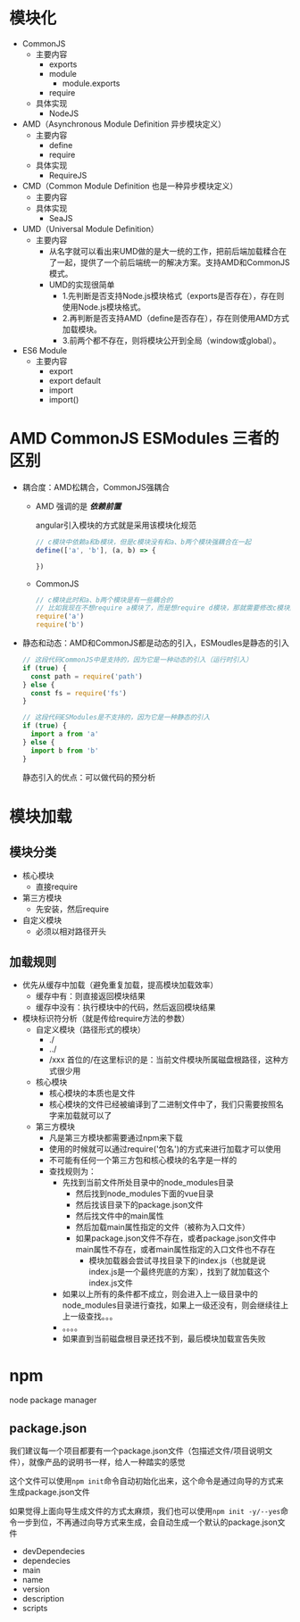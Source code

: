 # 模块化
* CommonJS
  * 主要内容
    * exports
    * module
      * module.exports
    * require
  * 具体实现
    * NodeJS
* AMD（Asynchronous Module Definition 异步模块定义）
  * 主要内容
    * define
    * require
  * 具体实现
    * RequireJS
* CMD（Common Module Definition 也是一种异步模块定义）
  * 主要内容
  * 具体实现
    * SeaJS
* UMD（Universal Module Definition）
  * 主要内容
    * 从名字就可以看出来UMD做的是大一统的工作，把前后端加载糅合在了一起，提供了一个前后端统一的解决方案。支持AMD和CommonJS模式。
    * UMD的实现很简单
      * 1.先判断是否支持Node.js模块格式（exports是否存在），存在则使用Node.js模块格式。
      * 2.再判断是否支持AMD（define是否存在），存在则使用AMD方式加载模块。
      * 3.前两个都不存在，则将模块公开到全局（window或global）。
* ES6 Module
  * 主要内容
    * export
    * export default
    * import
    * import()
# AMD CommonJS ESModules 三者的区别
* 耦合度：AMD松耦合，CommonJS强耦合
  * AMD 强调的是 ***依赖前置***

    angular引入模块的方式就是采用该模块化规范

    ```js
    // c模块中依赖a和b模块，但是c模块没有和a、b两个模块强耦合在一起
    define(['a', 'b'], (a, b) => {

    })
    ```
  * CommonJS
    ```js
    // c模块此时和a、b两个模块是有一些耦合的
    // 比如我现在不想require a模块了，而是想require d模块，那就需要修改c模块的代码，手动require('d')
    require('a')
    require('b')
    ```
* 静态和动态：AMD和CommonJS都是动态的引入，ESMoudles是静态的引入
  ```js
  // 这段代码CommonJS中是支持的，因为它是一种动态的引入（运行时引入）
  if (true) {
    const path = require('path')
  } else {
    const fs = require('fs')
  }
  ```

  ```js
  // 这段代码ESModules是不支持的，因为它是一种静态的引入
  if (true) {
    import a from 'a'
  } else {
    import b from 'b'
  }
  ```
    静态引入的优点：可以做代码的预分析
## 
# 模块加载
## 模块分类
* 核心模块
  * 直接require
* 第三方模块
  * 先安装，然后require
* 自定义模块
  * 必须以相对路径开头

## 加载规则
* 优先从缓存中加载（避免重复加载，提高模块加载效率）
  * 缓存中有：则直接返回模块结果
  * 缓存中没有：执行模块中的代码，然后返回模块结果
* 模块标识符分析（就是传给require方法的参数）
  * 自定义模块（路径形式的模块）
    * ./
    * ../
    * /xxx 首位的/在这里标识的是：当前文件模块所属磁盘根路径，这种方式很少用
  * 核心模块
    * 核心模块的本质也是文件
    * 核心模块的文件已经被编译到了二进制文件中了，我们只需要按照名字来加载就可以了
  * 第三方模块
    * 凡是第三方模块都需要通过npm来下载
    * 使用的时候就可以通过require('包名')的方式来进行加载才可以使用
    * 不可能有任何一个第三方包和核心模块的名字是一样的
    * 查找规则为：
      * 先找到当前文件所处目录中的node_modules目录
        * 然后找到node_modules下面的vue目录
        * 然后找该目录下的package.json文件
        * 然后找文件中的main属性
        * 然后加载main属性指定的文件（被称为入口文件）
        * 如果package.json文件不存在，或者package.json文件中main属性不存在，或者main属性指定的入口文件也不存在
          * 模块加载器会尝试寻找目录下的index.js（也就是说index.js是一个最终兜底的方案），找到了就加载这个index.js文件
      * 如果以上所有的条件都不成立，则会进入上一级目录中的node_modules目录进行查找，如果上一级还没有，则会继续往上上一级查找。。。
      * 。。。。
      * 如果直到当前磁盘根目录还找不到，最后模块加载宣告失败


# npm
node package manager

## package.json
我们建议每一个项目都要有一个package.json文件（包描述文件/项目说明文件），就像产品的说明书一样，给人一种踏实的感觉

这个文件可以使用`npm init`命令自动初始化出来，这个命令是通过向导的方式来生成package.json文件

如果觉得上面向导生成文件的方式太麻烦，我们也可以使用`npm init -y/--yes`命令一步到位，不再通过向导方式来生成，会自动生成一个默认的package.json文件

* devDependecies
* dependecies
* main
* name
* version
* description
* scripts